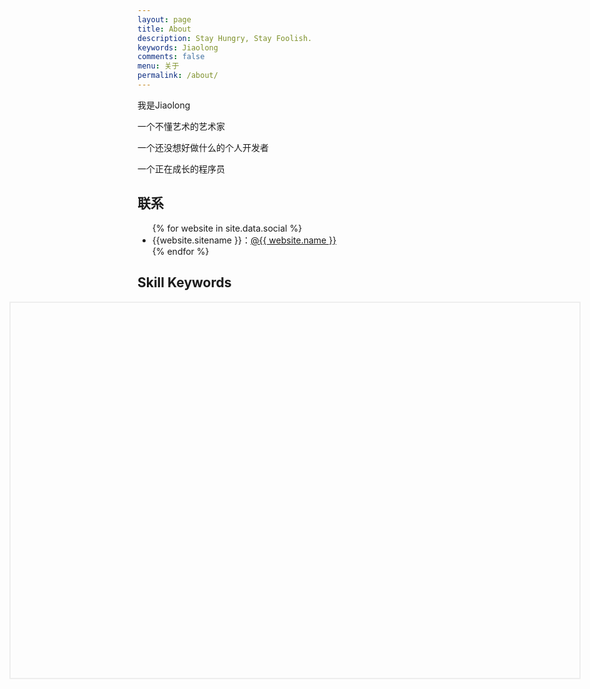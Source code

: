 ```yaml
---
layout: page
title: About
description: Stay Hungry, Stay Foolish.
keywords: Jiaolong
comments: false
menu: 关于
permalink: /about/
---
```


我是Jiaolong

一个不懂艺术的艺术家

一个还没想好做什么的个人开发者

一个正在成长的程序员

## 联系

<ul>
{% for website in site.data.social %}
<li>{{website.sitename }}：<a href="{{ website.url }}" target="_blank">@{{ website.name }}</a></li>
{% endfor %}
<!-- {% if site.url contains 'jiaolong.space' %}
<li>
<img style="height:192px;width:192px;border:1px solid lightgrey;" src="{{ assets_base_url }}/assets/images/qrcode.jpg"/>
</li>
{% endif %} -->
</ul>


## Skill Keywords
<div class="aboutme" style="width: 910px;border: 2px solid #eee;position: relative; transform: translate(-50%,0%);left: 50%;">
<svg id="mindmap" style="width: 900px;height: 600px; "></svg>
</div>
<script src="https://cdn.jsdelivr.net/npm/d3@6.6.0"></script><script src="https://cdn.jsdelivr.net/npm/markmap-view@0.2.3"></script>
<script>((e,t,r)=>{const{Markmap:n}=e();window.mm=n.create("svg#mindmap",null==t?void 0:t(),r)})(()=>window.markmap,t=>{return t=t||window.d3,{color:(n=t.scaleOrdinal(t.schemeCategory10),t=>n(t.p.i))};var n},{"t":"heading","d":1,"p":{"lines":[0,1]},"v":"技能树","c":[{"t":"heading","d":2,"p":{"lines":[2,3]},"v":"后端","c":[{"t":"heading","d":3,"p":{"lines":[4,5]},"v":"Java","c":[{"t":"list_item","d":5,"p":{"lines":[6,7]},"v":"基础","c":[{"t":"list_item","d":7,"p":{"lines":[8,9]},"v":"基础"},{"t":"list_item","d":7,"p":{"lines":[9,10]},"v":"集合"},{"t":"list_item","d":7,"p":{"lines":[10,11]},"v":"多线程"},{"t":"list_item","d":7,"p":{"lines":[11,12]},"v":"反射"}]},{"t":"list_item","d":5,"p":{"lines":[13,14]},"v":"Web"},{"t":"list_item","d":5,"p":{"lines":[14,15]},"v":"框架","c":[{"t":"list_item","d":7,"p":{"lines":[16,17]},"v":"Spring","c":[{"t":"list_item","d":9,"p":{"lines":[18,19]},"v":"SpringMVC"},{"t":"list_item","d":9,"p":{"lines":[19,20]},"v":"SpringBoot"},{"t":"list_item","d":9,"p":{"lines":[20,21]},"v":"SpringCloud"},{"t":"list_item","d":9,"p":{"lines":[21,22]},"v":"SpringSecurit"}]},{"t":"list_item","d":7,"p":{"lines":[23,24]},"v":"MyBatis"},{"t":"list_item","d":7,"p":{"lines":[24,25]},"v":"Shiro"}]}]}]},{"t":"heading","d":2,"p":{"lines":[26,27]},"v":"前端","c":[{"t":"heading","d":3,"p":{"lines":[28,29]},"v":"基础","c":[{"t":"list_item","d":5,"p":{"lines":[30,31]},"v":"HTML"},{"t":"list_item","d":5,"p":{"lines":[31,32]},"v":"CSS"},{"t":"list_item","d":5,"p":{"lines":[32,33]},"v":"jQuery"},{"t":"list_item","d":5,"p":{"lines":[33,34]},"v":"JavaScript"}]},{"t":"heading","d":3,"p":{"lines":[35,36]},"v":"框架","c":[{"t":"list_item","d":5,"p":{"lines":[37,38]},"v":"Vue"}]}]},{"t":"heading","d":2,"p":{"lines":[39,40]},"v":"操作系统","c":[{"t":"heading","d":3,"p":{"lines":[41,42]},"v":"Linux"}]},{"t":"heading","d":2,"p":{"lines":[43,44]},"v":"数据库","c":[{"t":"heading","d":3,"p":{"lines":[45,46]},"v":"MySQL"}]}]})
</script>


<!-- {% for skill in site.data.skills %}
### {{ skill.name }}
<div class="btn-inline">
{% for keyword in skill.keywords %}
<button class="btn btn-outline" type="button">{{ keyword }}</button>
{% endfor %}
</div>
{% endfor %}
 -->